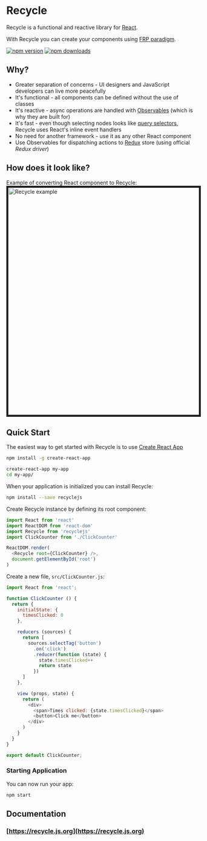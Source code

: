 # Recycle

Recycle is a functional and reactive library for [React](https://facebook.github.io/react).

With Recycle you can create your components using [FRP paradigm](https://en.wikipedia.org/wiki/Functional_reactive_programming).

[![npm version](https://img.shields.io/npm/v/recyclejs.svg?style=flat-square)](https://www.npmjs.com/package/recyclejs)
[![npm downloads](https://img.shields.io/npm/dm/recyclejs.svg?style=flat-square)](https://www.npmjs.com/package/recyclejs)

## Why?
* Greater separation of concerns - UI designers and JavaScript developers can live more peacefully
* It's functional - all components can be defined without the use of classes
* It's reactive - async operations are handled with [Observables](https://www.youtube.com/watch?v=XRYN2xt11Ek) (which is why they are built for)
* It's fast - even though selecting nodes looks like [query selectors](https://developer.mozilla.org/en-US/docs/Web/API/Document/querySelector), Recycle uses React's inline event handlers
* No need for another framework - use it as any other React component
* Use Observables for dispatching actions to [Redux](http://redux.js.org) store (using official *Redux driver*)

## How does it look like?
Example of converting React component to Recycle:
<img src="https://cloud.githubusercontent.com/assets/1868852/21966114/b85449aa-db6d-11e6-934e-69028e585b25.gif" style="border: 5px solid #1e1e1e" alt="Recycle example" width="600" />

## Quick Start
The easiest way to get started with Recycle is to use [Create React App](https://github.com/facebookincubator/create-react-app)

```bash
npm install -g create-react-app

create-react-app my-app
cd my-app/
```

When your application is initialized you can install Recycle:

```bash
npm install --save recyclejs
```

Create Recycle instance by defining its root component:

```javascript
import React from 'react'
import ReactDOM from 'react-dom'
import Recycle from 'recyclejs'
import ClickCounter from './ClickCounter'

ReactDOM.render(
  <Recycle root={ClickCounter} />,
  document.getElementById('root')
)
```

Create a new file, `src/ClickCounter.js`:

```javascript
import React from 'react';

function ClickCounter () {
  return {
    initialState: { 
      timesClicked: 0 
    },

    reducers (sources) {
      return [
        sources.selectTag('button')
          .on('click')
          .reducer(function (state) {
            state.timesClicked++
            return state
          })
      ]
    },

    view (props, state) {
      return (
        <div>
          <span>Times clicked: {state.timesClicked}</span>
          <button>Click me</button>
        </div>
      )
    }
  }
}

export default ClickCounter;
```

### Starting Application

You can now run your app:
```bash
npm start
```

## Documentation

### [https://recycle.js.org](https://recycle.js.org)